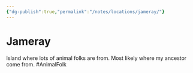 ```yaml
---
{"dg-publish":true,"permalink":"/notes/locations/jameray/"}
---
```


# Jameray

Island where lots of animal folks are from. Most likely where my ancestor come from. #AnimalFolk

